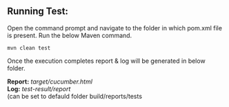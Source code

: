 
## **Running Test:**

Open the command prompt and navigate to the folder in which pom.xml file is present.
Run the below Maven command.

    mvn clean test


Once the execution completes report & log will be generated in below folder.

**Report:** 		*target/cucumber.html*<br>
**Log:** 		*test-result/report*<br>
(can be set to defauld folder build/reports/tests

